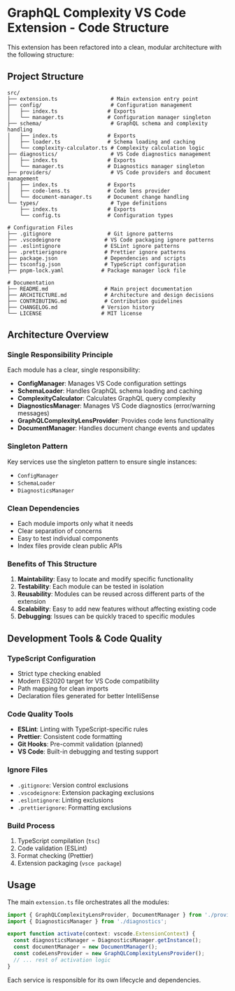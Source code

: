 # GraphQL Complexity VS Code Extension - Code Structure

This extension has been refactored into a clean, modular architecture with the following structure:

## Project Structure

```
src/
├── extension.ts                 # Main extension entry point
├── config/                      # Configuration management
│   ├── index.ts                # Exports
│   └── manager.ts              # Configuration manager singleton
├── schema/                      # GraphQL schema and complexity handling
│   ├── index.ts                # Exports
│   ├── loader.ts               # Schema loading and caching
│   └── complexity-calculator.ts # Complexity calculation logic
├── diagnostics/                 # VS Code diagnostics management
│   ├── index.ts                # Exports
│   └── manager.ts              # Diagnostics manager singleton
├── providers/                   # VS Code providers and document management
│   ├── index.ts                # Exports
│   ├── code-lens.ts            # Code lens provider
│   └── document-manager.ts     # Document change handling
└── types/                       # Type definitions
    ├── index.ts                # Exports
    └── config.ts               # Configuration types

# Configuration Files
├── .gitignore                  # Git ignore patterns
├── .vscodeignore              # VS Code packaging ignore patterns
├── .eslintignore              # ESLint ignore patterns
├── .prettierignore            # Prettier ignore patterns
├── package.json               # Dependencies and scripts
├── tsconfig.json              # TypeScript configuration
├── pnpm-lock.yaml            # Package manager lock file

# Documentation
├── README.md                  # Main project documentation
├── ARCHITECTURE.md            # Architecture and design decisions
├── CONTRIBUTING.md            # Contribution guidelines
├── CHANGELOG.md              # Version history
└── LICENSE                   # MIT license
```

## Architecture Overview

### Single Responsibility Principle

Each module has a clear, single responsibility:

- **ConfigManager**: Manages VS Code configuration settings
- **SchemaLoader**: Handles GraphQL schema loading and caching
- **ComplexityCalculator**: Calculates GraphQL query complexity
- **DiagnosticsManager**: Manages VS Code diagnostics (error/warning messages)
- **GraphQLComplexityLensProvider**: Provides code lens functionality
- **DocumentManager**: Handles document change events and updates

### Singleton Pattern

Key services use the singleton pattern to ensure single instances:

- `ConfigManager`
- `SchemaLoader`
- `DiagnosticsManager`

### Clean Dependencies

- Each module imports only what it needs
- Clear separation of concerns
- Easy to test individual components
- Index files provide clean public APIs

### Benefits of This Structure

1. **Maintability**: Easy to locate and modify specific functionality
2. **Testability**: Each module can be tested in isolation
3. **Reusability**: Modules can be reused across different parts of the extension
4. **Scalability**: Easy to add new features without affecting existing code
5. **Debugging**: Issues can be quickly traced to specific modules

## Development Tools & Code Quality

### TypeScript Configuration

- Strict type checking enabled
- Modern ES2020 target for VS Code compatibility
- Path mapping for clean imports
- Declaration files generated for better IntelliSense

### Code Quality Tools

- **ESLint**: Linting with TypeScript-specific rules
- **Prettier**: Consistent code formatting
- **Git Hooks**: Pre-commit validation (planned)
- **VS Code**: Built-in debugging and testing support

### Ignore Files

- `.gitignore`: Version control exclusions
- `.vscodeignore`: Extension packaging exclusions
- `.eslintignore`: Linting exclusions
- `.prettierignore`: Formatting exclusions

### Build Process

1. TypeScript compilation (`tsc`)
2. Code validation (ESLint)
3. Format checking (Prettier)
4. Extension packaging (`vsce package`)

## Usage

The main `extension.ts` file orchestrates all the modules:

```typescript
import { GraphQLComplexityLensProvider, DocumentManager } from './providers';
import { DiagnosticsManager } from './diagnostics';

export function activate(context: vscode.ExtensionContext) {
  const diagnosticsManager = DiagnosticsManager.getInstance();
  const documentManager = new DocumentManager();
  const codeLensProvider = new GraphQLComplexityLensProvider();
  // ... rest of activation logic
}
```

Each service is responsible for its own lifecycle and dependencies.
